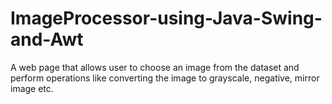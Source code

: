 # ImageProcessor-using-Java-Swing-and-Awt
A web page that allows user to choose an image from the dataset and perform operations like converting the image to grayscale, negative, mirror image etc.
